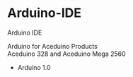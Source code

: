 # Arduino-IDE
Arduino IDE 

Arduino for Aceduino Products <br />
Aceduino 328 and Aceduino Mega 2560 <br />
- Arduino 1.0
